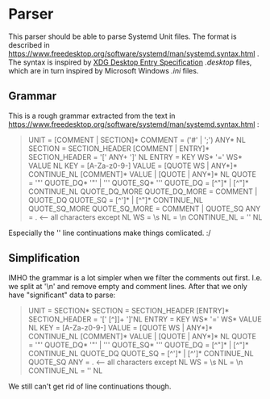 # Parser

This parser should be able to parse Systemd Unit files.
The format is described in https://www.freedesktop.org/software/systemd/man/systemd.syntax.html .
The syntax is inspired by [XDG Desktop Entry Specification](https://specifications.freedesktop.org/desktop-entry-spec/latest/) _.desktop_ files, which are in turn inspired by Microsoft Windows _.ini_ files.

## Grammar

This is a rough grammar extracted from the text in https://www.freedesktop.org/software/systemd/man/systemd.syntax.html :

> UNIT           = [COMMENT | SECTION]*
> COMMENT        = ('#' | ';') ANY* NL
> SECTION        = SECTION_HEADER [COMMENT | ENTRY]*
> SECTION_HEADER = '[' ANY+ ']' NL
> ENTRY          = KEY WS* '=' WS* VALUE NL
> KEY            = [A-Za-z0-9-]
> VALUE          = [QUOTE WS | ANY*]* CONTINUE_NL [COMMENT]* VALUE | [QUOTE | ANY*]* NL
> QUOTE          =  '"' QUOTE_DQ* '"' | '\'' QUOTE_SQ* '\''
> QUOTE_DQ       = [^"]* | [^"]* CONTINUE_NL QUOTE_DQ_MORE
> QUOTE_DQ_MORE  = COMMENT | QUOTE_DQ
> QUOTE_SQ       = [^']* | [^"]* CONTINUE_NL QUOTE_SQ_MORE
> QUOTE_SQ_MORE  = COMMENT | QUOTE_SQ
> ANY            = . <-- all characters except NL
> WS             = \s
> NL             = \n
> CONTINUE_NL    = '\' NL

Especially the '\' line continuations make things comlicated. :/

## Simplification

IMHO the grammar is a lot simpler when we filter the comments out first.
I.e. we split at '\n' and remove empty and comment lines.
After that we only have "significant" data to parse:

> UNIT           = SECTION*
> SECTION        = SECTION_HEADER [ENTRY]*
> SECTION_HEADER = '[' [^]]+ ']'NL
> ENTRY          = KEY WS* '=' WS* VALUE NL
> KEY            = [A-Za-z0-9-]
> VALUE          = [QUOTE WS | ANY*]* CONTINUE_NL [COMMENT]* VALUE | [QUOTE | ANY*]* NL
> QUOTE          =  '"' QUOTE_DQ* '"' | '\'' QUOTE_SQ* '\''
> QUOTE_DQ       = [^"]* | [^"]* CONTINUE_NL QUOTE_DQ
> QUOTE_SQ       = [^']* | [^']* CONTINUE_NL QUOTE_SQ
> ANY            = . <-- all characters except NL
> WS             = \s
> NL             = \n
> CONTINUE_NL    = '\' NL

We still can't get rid of line continuations though.